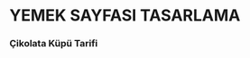 <h1> YEMEK SAYFASI TASARLAMA </h1) <br>
<h3>Çikolata Küpü Tarifi</h3)
![Çikolata küpü tarifi](https://user-images.githubusercontent.com/115412210/197420188-190c4ba7-129d-4577-857b-491a67b95bab.png)
